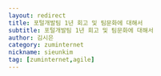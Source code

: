 ```yaml
---
layout: redirect
title: 포털개발팀 1년 회고 및 팀문화에 대해서
subtitle: 포털개발팀 1년 회고 및 팀문화에 대해서
author: 김시은
category: zuminternet
nickname: sieunkim
tag: [zuminternet,agile]
---
```


<script>
    location.href="https://zuminternet.github.io/portaldevteam2017/";
</script>